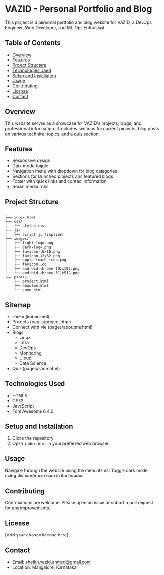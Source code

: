 # VAZID - Personal Portfolio and Blog

This project is a personal portfolio and blog website for VAZID, a DevOps Engineer, Web Developer, and ML Ops Enthusiast.

## Table of Contents

- [Overview](#overview)
- [Features](#features)
- [Project Structure](#project-structure)
- [Technologies Used](#technologies-used)
- [Setup and Installation](#setup-and-installation)
- [Usage](#usage)
- [Contributing](#contributing)
- [License](#license)
- [Contact](#contact)

## Overview

This website serves as a showcase for VAZID's projects, blogs, and professional information. It includes sections for current projects, blog posts on various technical topics, and a quiz section.

## Features

- Responsive design
- Dark mode toggle
- Navigation menu with dropdown for blog categories
- Sections for launched projects and featured blogs
- Footer with quick links and contact information
- Social media links

## Project Structure

```
.
├── index.html
├── css/
│   └── styles.css
├── js/
│   └── script.js (implied)
├── images/
│   ├── light-logo.png
│   ├── dark-logo.png
│   ├── favicon-16x16.png
│   ├── favicon-32x32.png
│   ├── apple-touch-icon.png
│   ├── favicon.ico
│   ├── android-chrome-192x192.png
│   └── android-chrome-512x512.png
└── pages/
    ├── project.html
    ├── aboutme.html
    └── soon.html

```

## Sitemap

- Home (index.html)
- Projects (pages/project.html)
- Connect with Me (pages/aboutme.html)
- Blogs
  - Linux
  - Infra
  - DevOps
  - Monitoring
  - Cloud
  - Data Science
- Quiz (pages/soon.html)

## Technologies Used

- HTML5
- CSS3
- JavaScript
- Font Awesome 6.4.0

## Setup and Installation

1. Clone the repository
2. Open `index.html` in your preferred web browser

## Usage

Navigate through the website using the menu items. Toggle dark mode using the sun/moon icon in the header.

## Contributing

Contributions are welcome. Please open an issue or submit a pull request for any improvements.

## License

[Add your chosen license here]

## Contact

- Email: sheikh.vazid.ahmed@gmail.com
- Location: Mangalore, Karnataka